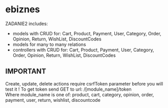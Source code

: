 # ebiznes

ZADANIE2 includes: <br />

- models with CRUD for: Cart, Product, Payment, User, Category, Order, Opinion, Return, WishList, DiscountCodes <br />
- models for many to many relations <br />
- controllers with CRUD for: Cart, Product, Payment, User, Category, Order, Opinion, Return, WishList, DiscountCodes <br />

## IMPORTANT

Create, update, delete actions require csrfToken parameter before you will test it ! 
To get token send GET to url: /[module_name]/token <br />
Where module_name is one of: product, cart, category, opinion, order, payment, user, return, wishlist, discountcode <br />
